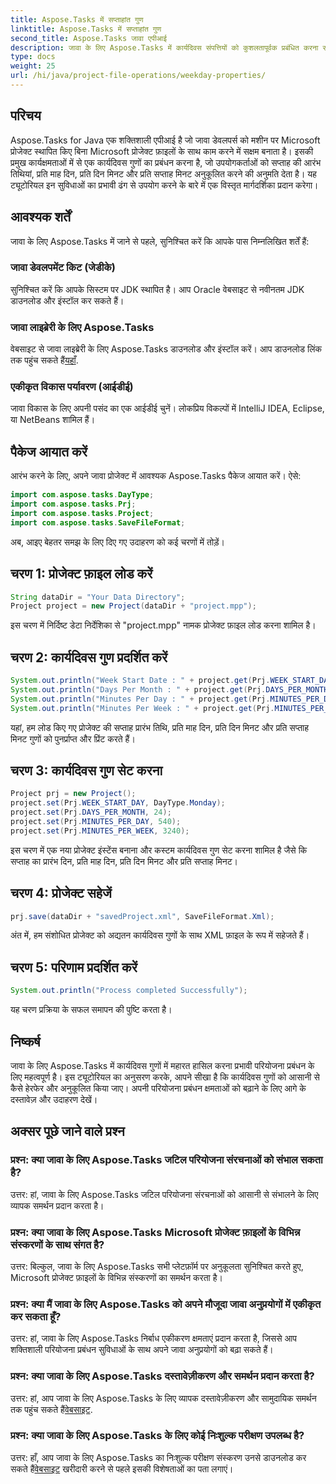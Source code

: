 ```yaml
---
title: Aspose.Tasks में सप्ताहांत गुण
linktitle: Aspose.Tasks में सप्ताहांत गुण
second_title: Aspose.Tasks जावा एपीआई
description: जावा के लिए Aspose.Tasks में कार्यदिवस संपत्तियों को कुशलतापूर्वक प्रबंधित करना सीखें। सप्ताह की आरंभ तिथियां, प्रति माह दिन और बहुत कुछ आसानी से अनुकूलित करें।
type: docs
weight: 25
url: /hi/java/project-file-operations/weekday-properties/
---
```

## परिचय
Aspose.Tasks for Java एक शक्तिशाली एपीआई है जो जावा डेवलपर्स को मशीन पर Microsoft प्रोजेक्ट स्थापित किए बिना Microsoft प्रोजेक्ट फ़ाइलों के साथ काम करने में सक्षम बनाता है। इसकी प्रमुख कार्यक्षमताओं में से एक कार्यदिवस गुणों का प्रबंधन करना है, जो उपयोगकर्ताओं को सप्ताह की आरंभ तिथियां, प्रति माह दिन, प्रति दिन मिनट और प्रति सप्ताह मिनट अनुकूलित करने की अनुमति देता है। यह ट्यूटोरियल इन सुविधाओं का प्रभावी ढंग से उपयोग करने के बारे में एक विस्तृत मार्गदर्शिका प्रदान करेगा।
## आवश्यक शर्तें
जावा के लिए Aspose.Tasks में जाने से पहले, सुनिश्चित करें कि आपके पास निम्नलिखित शर्तें हैं:
### जावा डेवलपमेंट किट (जेडीके)
सुनिश्चित करें कि आपके सिस्टम पर JDK स्थापित है। आप Oracle वेबसाइट से नवीनतम JDK डाउनलोड और इंस्टॉल कर सकते हैं।
### जावा लाइब्रेरी के लिए Aspose.Tasks
 वेबसाइट से जावा लाइब्रेरी के लिए Aspose.Tasks डाउनलोड और इंस्टॉल करें। आप डाउनलोड लिंक तक पहुंच सकते हैं[यहाँ](https://releases.aspose.com/tasks/java/).
### एकीकृत विकास पर्यावरण (आईडीई)
जावा विकास के लिए अपनी पसंद का एक आईडीई चुनें। लोकप्रिय विकल्पों में IntelliJ IDEA, Eclipse, या NetBeans शामिल हैं।
## पैकेज आयात करें
आरंभ करने के लिए, अपने जावा प्रोजेक्ट में आवश्यक Aspose.Tasks पैकेज आयात करें। ऐसे:

```java
import com.aspose.tasks.DayType;
import com.aspose.tasks.Prj;
import com.aspose.tasks.Project;
import com.aspose.tasks.SaveFileFormat;
```

अब, आइए बेहतर समझ के लिए दिए गए उदाहरण को कई चरणों में तोड़ें।
## चरण 1: प्रोजेक्ट फ़ाइल लोड करें
```java
String dataDir = "Your Data Directory";
Project project = new Project(dataDir + "project.mpp");
```
इस चरण में निर्दिष्ट डेटा निर्देशिका से "project.mpp" नामक प्रोजेक्ट फ़ाइल लोड करना शामिल है।
## चरण 2: कार्यदिवस गुण प्रदर्शित करें
```java
System.out.println("Week Start Date : " + project.get(Prj.WEEK_START_DAY).toString());
System.out.println("Days Per Month : " + project.get(Prj.DAYS_PER_MONTH).toString());
System.out.println("Minutes Per Day : " + project.get(Prj.MINUTES_PER_DAY).toString());
System.out.println("Minutes Per Week : " + project.get(Prj.MINUTES_PER_WEEK).toString());
```
यहां, हम लोड किए गए प्रोजेक्ट की सप्ताह प्रारंभ तिथि, प्रति माह दिन, प्रति दिन मिनट और प्रति सप्ताह मिनट गुणों को पुनर्प्राप्त और प्रिंट करते हैं।
## चरण 3: कार्यदिवस गुण सेट करना
```java
Project prj = new Project();
project.set(Prj.WEEK_START_DAY, DayType.Monday);
project.set(Prj.DAYS_PER_MONTH, 24);
project.set(Prj.MINUTES_PER_DAY, 540);
project.set(Prj.MINUTES_PER_WEEK, 3240);
```
इस चरण में एक नया प्रोजेक्ट इंस्टेंस बनाना और कस्टम कार्यदिवस गुण सेट करना शामिल है जैसे कि सप्ताह का प्रारंभ दिन, प्रति माह दिन, प्रति दिन मिनट और प्रति सप्ताह मिनट।
## चरण 4: प्रोजेक्ट सहेजें
```java
prj.save(dataDir + "savedProject.xml", SaveFileFormat.Xml);
```
अंत में, हम संशोधित प्रोजेक्ट को अद्यतन कार्यदिवस गुणों के साथ XML फ़ाइल के रूप में सहेजते हैं।
## चरण 5: परिणाम प्रदर्शित करें
```java
System.out.println("Process completed Successfully");
```
यह चरण प्रक्रिया के सफल समापन की पुष्टि करता है।
## निष्कर्ष
जावा के लिए Aspose.Tasks में कार्यदिवस गुणों में महारत हासिल करना प्रभावी परियोजना प्रबंधन के लिए महत्वपूर्ण है। इस ट्यूटोरियल का अनुसरण करके, आपने सीखा है कि कार्यदिवस गुणों को आसानी से कैसे हेरफेर और अनुकूलित किया जाए। अपनी परियोजना प्रबंधन क्षमताओं को बढ़ाने के लिए आगे के दस्तावेज़ और उदाहरण देखें।
## अक्सर पूछे जाने वाले प्रश्न
### प्रश्न: क्या जावा के लिए Aspose.Tasks जटिल परियोजना संरचनाओं को संभाल सकता है?
उत्तर: हां, जावा के लिए Aspose.Tasks जटिल परियोजना संरचनाओं को आसानी से संभालने के लिए व्यापक समर्थन प्रदान करता है।
### प्रश्न: क्या जावा के लिए Aspose.Tasks Microsoft प्रोजेक्ट फ़ाइलों के विभिन्न संस्करणों के साथ संगत है?
उत्तर: बिल्कुल, जावा के लिए Aspose.Tasks सभी प्लेटफ़ॉर्म पर अनुकूलता सुनिश्चित करते हुए, Microsoft प्रोजेक्ट फ़ाइलों के विभिन्न संस्करणों का समर्थन करता है।
### प्रश्न: क्या मैं जावा के लिए Aspose.Tasks को अपने मौजूदा जावा अनुप्रयोगों में एकीकृत कर सकता हूँ?
उत्तर: हां, जावा के लिए Aspose.Tasks निर्बाध एकीकरण क्षमताएं प्रदान करता है, जिससे आप शक्तिशाली परियोजना प्रबंधन सुविधाओं के साथ अपने जावा अनुप्रयोगों को बढ़ा सकते हैं।
### प्रश्न: क्या जावा के लिए Aspose.Tasks दस्तावेज़ीकरण और समर्थन प्रदान करता है?
 उत्तर: हां, आप जावा के लिए Aspose.Tasks के लिए व्यापक दस्तावेज़ीकरण और सामुदायिक समर्थन तक पहुंच सकते हैं[वेबसाइट](https://releases.aspose.com/).
### प्रश्न: क्या जावा के लिए Aspose.Tasks के लिए कोई निःशुल्क परीक्षण उपलब्ध है?
उत्तर: हाँ, आप जावा के लिए Aspose.Tasks का निःशुल्क परीक्षण संस्करण उनसे डाउनलोड कर सकते हैं[वेबसाइट](https://reference.aspose.com/tasks/java/) खरीदारी करने से पहले इसकी विशेषताओं का पता लगाएं।